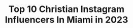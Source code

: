 ---
title: Top 10 Christian Instagram Influencers In Miami in 2023
description: >-
  Find top christian Instagram influencers in Miami in 2023. Most popular hashtags: #miami #youtube #viral.
platform: Instagram
hits: 39
text_top: Analyze the top-rated Instagram accounts on inBeat.
text_bottom: inBeat has 39 Instagram influencers like this in Miami, United States for you to pitch.
profiles:
  - username: "farahalezi"
    fullname: >-
      farah ayana alezi
    bio: >-
      Fashion model, book me, link in bio 👇🏽👇🏽👇🏽 Miami 📍
    location: "United States"
    followers: 5487
    engagement: 301
    commentsToLikes: 0.114617
    id: ck6u1nuf0muqn0j7183j6v9zw
    verified: false
    hashtags: "#miamifashionweek, #blackisbeautiful, #100modelssearch, #christian"
  - username: "meaganlee_1"
    fullname: >-
      Meg Lee 🌺
    bio: >-
      IT // CGM Miami // Directions // 10mgmt // ntatalent
    location: "United States"
    followers: 55392
    engagement: 317
    commentsToLikes: 0.058384
    id: ck15raigv6yz10i19cyzcfrib
    verified: false
    hashtags: "#revolveme, #akepofficial, #fallwinter, #superdown"
  - username: "alexshue"
    fullname: >-
      Alex Shue
    bio: >-
      🙏🏻 | Christian Entrepreneur 👤 | CEO @iconsocialmarketing 📲 | IG Branding & Marketing 📈 | Digital Marketing & E-commerce 📸 | Content @iconsocialmedia
    location: "United States"
    followers: 144167
    engagement: 218
    commentsToLikes: 0.156631
    id: ck8t15s5buih40j78j97257xw
    verified: false
    hashtags: "#socialmediamarketing, #mediaagency, #business, #smm"
  - username: "dominiquemrivera"
    fullname: >-
      𝔇𝔬𝔪𝔦𝔫𝔦𝔮𝔲𝔢
    bio: >-
      👸🏻✨🤷‍♀️♍️ Mixed, Christian, and Proud I sing Unicorn Chidren’s Foundation Junior Board Miss Lantana 2020 RIM Teen 2017-2018
    location: "United States"
    followers: 4899
    engagement: 1030
    commentsToLikes: 0.061936
    id: ck5zy77s99cqu0i14utsdwp2e
    verified: false
    hashtags: "#model, #brunette, #mixed, #curvy"
  - username: "iambleureese"
    fullname: >-
      BleuserVEVO🦋🌏
    bio: >-
      + Jesus ✝️ Tik Tok @iambleureese 🎶 + Artist✨ • Entertainer 🎬• 🏳️‍🌈 MIAMI🌴 dm for Promos 💰 •time is valuable, do not waste it ~LLJ🖤
    location: "United States"
    followers: 10109
    engagement: 210
    commentsToLikes: 0.080450
    id: ck5ckx1qvxs840i11ovchczda
    verified: false
    hashtags: "#youtuber, #llj, #influencerstakeoverflorida, #youtubechannel"
  - username: "chrisxmendez"
    fullname: >-
      Christian
    bio: >-
      Miami, FL 📍 Student of life 🌸 @lio_maldonado 💝
    location: "United States"
    followers: 6553
    engagement: 779
    commentsToLikes: 0.023150
    id: ck5qcbrpvpt0y0i11x97kc9lg
    verified: false
    hashtags: "#familyof4, #rupaulsdragraceseason12, #miamibeachpride, #workingoutinthesunisnotfun"
  - username: "oliverdog"
    fullname: >-
      Christian Meier
    bio: >-
      Professional quarantiner. Owner/partner @osakanikkei.miami
    location: "United States"
    followers: 792354
    engagement: 174
    commentsToLikes: 0.021974
    id: ck6tvbig6l9zk0j71twvakk83
    verified: true
    hashtags: "#film, #dreams, #alguien, #nationaldogday"
  - username: "_alexulloaa_"
    fullname: >-
      Alex Ulloa
    bio: >-
      🟠Oklahoma State Commit🟠 🔵Baseball Factory All-American 🔵 🔴Elite Squad Baseball ⚫️ ✝️Philippians 4:13✝️ 🏫 Calvary Christian Academy 🏫
    location: "United States"
    followers: 2589
    engagement: 2115
    commentsToLikes: 0.045471
    id: ck6tt9iq19dem0j710xplbx16
    verified: false
    hashtags: "#mvp, #begreat, #staysafe, #baseball"
  - username: "trinitybeat"
    fullname: >-
      CHRISTIAN • TRINITY
    bio: >-
      Panamanian Queen 👑 🇵🇦 Showgirl @ Lips Fort Lauderdale 💃🏽 NYC ✈️ MIA #AllBlackLivesMatter
    location: "United States"
    followers: 6546
    engagement: 686
    commentsToLikes: 0.057139
    id: ck8t0tjpmt9el0j78qjlzv473
    verified: false
    hashtags: "#dragqueensofinstagram, #fashion, #drag, #queer"
  - username: "christiancorsi"
    fullname: >-
      Christian Corsi
    bio: >-
      ▪️Electronic Music Producer ▪️Singer/Songwriter ▪️DJ 🔻Listen Now my new single “Take My Body”🔻🎵
    location: "United States"
    followers: 45705
    engagement: 78
    commentsToLikes: 0.072984
    id: ck15uyei4p31m0i192wnqt2qm
    verified: false
    hashtags: "#artistsoninstagram, #indiartist, #edmfam, #halloween"
---